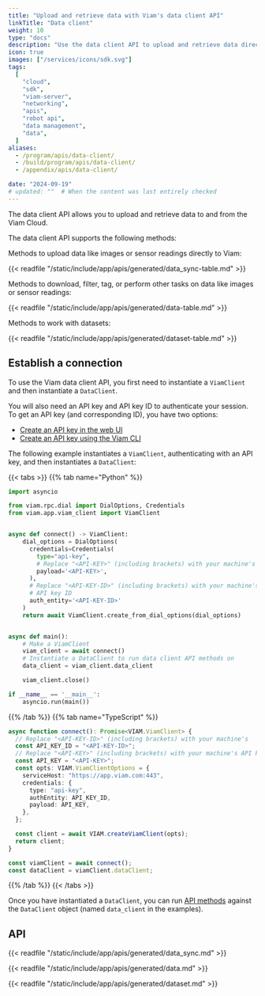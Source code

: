 ```yaml
---
title: "Upload and retrieve data with Viam's data client API"
linkTitle: "Data client"
weight: 10
type: "docs"
description: "Use the data client API to upload and retrieve data directly."
icon: true
images: ["/services/icons/sdk.svg"]
tags:
  [
    "cloud",
    "sdk",
    "viam-server",
    "networking",
    "apis",
    "robot api",
    "data management",
    "data",
  ]
aliases:
  - /program/apis/data-client/
  - /build/program/apis/data-client/
  - /appendix/apis/data-client/

date: "2024-09-19"
# updated: ""  # When the content was last entirely checked
---
```


The data client API allows you to upload and retrieve data to and from the Viam Cloud.

The data client API supports the following methods:

Methods to upload data like images or sensor readings directly to Viam:

{{< readfile "/static/include/app/apis/generated/data_sync-table.md" >}}

Methods to download, filter, tag, or perform other tasks on data like images or sensor readings:

{{< readfile "/static/include/app/apis/generated/data-table.md" >}}

Methods to work with datasets:

{{< readfile "/static/include/app/apis/generated/dataset-table.md" >}}

## Establish a connection

To use the Viam data client API, you first need to instantiate a `ViamClient` and then instantiate a `DataClient`.

You will also need an API key and API key ID to authenticate your session.
To get an API key (and corresponding ID), you have two options:

- [Create an API key in the web UI](/operate/control/api-keys/#add-an-api-key)
- [Create an API key using the Viam CLI](/dev/tools/cli/#create-an-organization-api-key)

The following example instantiates a `ViamClient`, authenticating with an API key, and then instantiates a `DataClient`:

{{< tabs >}}
{{% tab name="Python" %}}

```python {class="line-numbers linkable-line-numbers"}
import asyncio

from viam.rpc.dial import DialOptions, Credentials
from viam.app.viam_client import ViamClient


async def connect() -> ViamClient:
    dial_options = DialOptions(
      credentials=Credentials(
        type="api-key",
        # Replace "<API-KEY>" (including brackets) with your machine's API key
        payload='<API-KEY>',
      ),
      # Replace "<API-KEY-ID>" (including brackets) with your machine's
      # API key ID
      auth_entity='<API-KEY-ID>'
    )
    return await ViamClient.create_from_dial_options(dial_options)


async def main():
    # Make a ViamClient
    viam_client = await connect()
    # Instantiate a DataClient to run data client API methods on
    data_client = viam_client.data_client

    viam_client.close()

if __name__ == '__main__':
    asyncio.run(main())
```

{{% /tab %}}
{{% tab name="TypeScript" %}}

```ts {class="line-numbers linkable-line-numbers" data-line="5"}
async function connect(): Promise<VIAM.ViamClient> {
  // Replace "<API-KEY-ID>" (including brackets) with your machine's
  const API_KEY_ID = "<API-KEY-ID>";
  // Replace "<API-KEY>" (including brackets) with your machine's API key
  const API_KEY = "<API-KEY>";
  const opts: VIAM.ViamClientOptions = {
    serviceHost: "https://app.viam.com:443",
    credentials: {
      type: "api-key",
      authEntity: API_KEY_ID,
      payload: API_KEY,
    },
  };

  const client = await VIAM.createViamClient(opts);
  return client;
}

const viamClient = await connect();
const dataClient = viamClient.dataClient;
```

{{% /tab %}}
{{< /tabs >}}

Once you have instantiated a `DataClient`, you can run [API methods](#api) against the `DataClient` object (named `data_client` in the examples).

## API

{{< readfile "/static/include/app/apis/generated/data_sync.md" >}}

{{< readfile "/static/include/app/apis/generated/data.md" >}}

{{< readfile "/static/include/app/apis/generated/dataset.md" >}}
